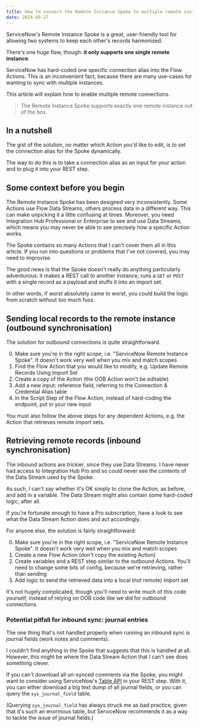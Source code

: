 ```yaml
---
title: How to connect the Remote Instance Spoke to multiple remote instances
date: 2024-05-27
---
```


ServiceNow's Remote Instance Spoke is a great, user-friendly tool for allowing two systems to keep each other's records harmonised.

There's one huge flaw, though: **it only supports one single remote instance**.

ServiceNow has hard-coded one specific connection alias into the Flow Actions. This is an inconvenient fact, because there are many use-cases for wanting to sync with multiple instances.

This article will explain how to enable multiple remote connections.

> The Remote Instance Spoke supports exactly one remote instance out of the box.

## In a nutshell

The gist of the solution, no matter which Action you'd like to edit, is to set the connection alias for the Spoke dynamically.

The way to do this is to take a connection alias as an input for your action and to plug it into your REST step.

## Some context before you begin

The Remote Instance Spoke has been designed very inconsistently. Some Actions use Flow Data Streams, others process data in a different way. This can make unpicking it a little confusing at times. Moreover, you need Integration Hub Professional or Enterprise to see and use Data Streams, which means you may never be able to see precisely how a specific Action works.

The Spoke contains so many Actions that I can't cover them all in this article. If you run into questions or problems that I've not covered, you may need to improvise.

The good news is that the Spoke doesn't really do anything particularly adventurous: it makes a REST call to another instance, runs a `GET` or `POST` with a single record as a payload and stuffs it into an import set.

In other words, if worst absolutely came to worst, you could build the logic from scratch without too much fuss.

## Sending local records to the remote instance (outbound synchronisation)

The solution for outbound connections is quite straightforward.

0. Make sure you're in the right scope, i.e. "ServiceNow Remote Instance Spoke". It doesn't work very well when you mix and match scopes
1. Find the Flow Action that you would like to modify, e.g. Update Remote Records Using Import Set
2. Create a copy of the Action (the OOB Action won't be editable)
3. Add a new input: reference field, referring to the Connection & Credential Alias table
4. In the Script Step of the Flow Action, instead of hard-coding the endpoint, put in your new input

You must also follow the above steps for any dependent Actions, e.g. the Action that retrieves remote import sets.

## Retrieving remote records (inbound synchronisation)

The inbound actions are trickier, since they use Data Streams. I have never had access to Integration Hub Pro and so could never see the contents of the Data Stream used by the Spoke.

As such, I can't say whether it's OK simply to clone the Action, as before, and add in a variable. The Data Stream might also contain some hard-coded logic, after all.

If you're fortunate enough to have a Pro subscription, have a look to see what the Data Stream Action does and act accordingly.

For anyone else, the solution is fairly straightforward:

0. Make sure you're in the right scope, i.e. "ServiceNow Remote Instance Spoke". It doesn't work very well when you mix and match scopes
1. Create a new Flow Action (don't copy the existing Action)
2. Create variables and a REST step similar to the outbound Actions. You'll need to change some bits of config, because we're retrieving, rather than sending
3. Add logic to send the retrieved data into a local (not remote) import set

It's not hugely complicated, though you'll need to write much of this code yourself, instead of relying on OOB code like we did for outbound connections.

### Potential pitfall for inbound sync: journal entries

The one thing that's not handled properly when running an inbound sync is journal fields (work notes and comments).

I couldn't find anything in the Spoke that suggests that this is handled at all. However, this might be where the Data Stream Action that I can't see does something clever.

If you can't download all un-synced comments via the Spoke, you might want to consider using ServiceNow's [Table API](https://docs.servicenow.com/bundle/washingtondc-api-reference/page/integrate/inbound-rest/concept/c_TableAPI.html) in your REST step. With it, you can either download a big text dump of all journal fields, or you can query the `sys_journal_field` table.

(Querying `sys_journal_field` has always struck me as bad practice, given that it's such an enormous table, but ServiceNow recommends it as a way to tackle the issue of journal fields.)
